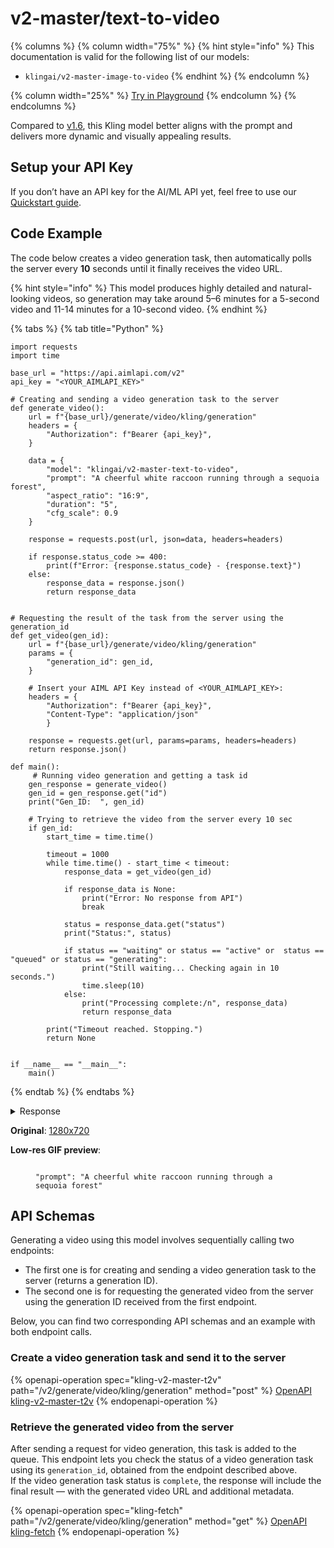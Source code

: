 # v2-master/text-to-video

{% columns %}
{% column width="75%" %}
{% hint style="info" %}
This documentation is valid for the following list of our models:

* `klingai/v2-master-image-to-video`
{% endhint %}
{% endcolumn %}

{% column width="25%" %}
<a href="https://aimlapi.com/app/?model=klingai/v2-master-image-to-video&#x26;mode=video" class="button primary">Try in Playground</a>
{% endcolumn %}
{% endcolumns %}

Compared to [v1.6](v1.6-pro-text-to-video.md), this Kling model better aligns with the prompt and delivers more dynamic and visually appealing results.

## Setup your API Key

If you don’t have an API key for the AI/ML API yet, feel free to use our [Quickstart guide](https://docs.aimlapi.com/quickstart/setting-up).

## Code Example

The code below creates a video generation task, then automatically polls the server every **10** seconds until it finally receives the video URL.

{% hint style="info" %}
This model produces highly detailed and natural-looking videos, so generation may take around 5–6 minutes for a 5-second video and 11-14 minutes for a 10-second video.
{% endhint %}

{% tabs %}
{% tab title="Python" %}
<pre class="language-python" data-overflow="wrap"><code class="lang-python">import requests
import time

base_url = "https://api.aimlapi.com/v2"
api_key = "&#x3C;YOUR_AIMLAPI_KEY>"

# Creating and sending a video generation task to the server
def generate_video():
    url = f"{base_url}/generate/video/kling/generation"
    headers = {
        "Authorization": f"Bearer {api_key}", 
    }
<strong>
</strong>    data = {
        "model": "klingai/v2-master-text-to-video",
        "prompt": "A cheerful white raccoon running through a sequoia forest",
        "aspect_ratio": "16:9",
        "duration": "5",
        "cfg_scale": 0.9  
    }
 
    response = requests.post(url, json=data, headers=headers)
    
    if response.status_code >= 400:
        print(f"Error: {response.status_code} - {response.text}")
    else:
        response_data = response.json()
        return response_data
    

# Requesting the result of the task from the server using the generation_id
def get_video(gen_id):
    url = f"{base_url}/generate/video/kling/generation"
    params = {
        "generation_id": gen_id,
    }
    
    # Insert your AIML API Key instead of &#x3C;YOUR_AIMLAPI_KEY>:
    headers = {
        "Authorization": f"Bearer {api_key}", 
        "Content-Type": "application/json"
        }

    response = requests.get(url, params=params, headers=headers)
    return response.json()

def main():
     # Running video generation and getting a task id
    gen_response = generate_video()
    gen_id = gen_response.get("id")
    print("Gen_ID:  ", gen_id)

    # Trying to retrieve the video from the server every 10 sec
    if gen_id:
        start_time = time.time()

        timeout = 1000
        while time.time() - start_time &#x3C; timeout:
            response_data = get_video(gen_id)

            if response_data is None:
                print("Error: No response from API")
                break
        
            status = response_data.get("status")
            print("Status:", status)

            if status == "waiting" or status == "active" or  status == "queued" or status == "generating":
                print("Still waiting... Checking again in 10 seconds.")
                time.sleep(10)
            else:
                print("Processing complete:/n", response_data)
                return response_data
   
        print("Timeout reached. Stopping.")
        return None     


if __name__ == "__main__":
    main()
</code></pre>
{% endtab %}
{% endtabs %}

<details>

<summary>Response</summary>

{% code overflow="wrap" %}
```json5
Gen_ID:   10c09c56-2e00-4a64-89ec-358ff71f8144:kling-video/v2/master/text-to-video
Status: generating
Still waiting... Checking again in 10 seconds.
Status: generating
Still waiting... Checking again in 10 seconds.
Status: generating
Still waiting... Checking again in 10 seconds.
Status: generating
Still waiting... Checking again in 10 seconds.
Status: generating
Still waiting... Checking again in 10 seconds.
Status: generating
Still waiting... Checking again in 10 seconds.
Status: generating
Still waiting... Checking again in 10 seconds.
Status: generating
Still waiting... Checking again in 10 seconds.
Status: generating
Still waiting... Checking again in 10 seconds.
Status: generating
Still waiting... Checking again in 10 seconds.
Status: generating
Still waiting... Checking again in 10 seconds.
Status: generating
Still waiting... Checking again in 10 seconds.
Status: generating
Still waiting... Checking again in 10 seconds.
Status: generating
Still waiting... Checking again in 10 seconds.
Status: generating
Still waiting... Checking again in 10 seconds.
Status: generating
Still waiting... Checking again in 10 seconds.
Status: generating
Still waiting... Checking again in 10 seconds.
Status: generating
Still waiting... Checking again in 10 seconds.
Status: generating
Still waiting... Checking again in 10 seconds.
Status: generating
Still waiting... Checking again in 10 seconds.
Status: generating
Still waiting... Checking again in 10 seconds.
Status: generating
Still waiting... Checking again in 10 seconds.
Status: generating
Still waiting... Checking again in 10 seconds.
Status: generating
Still waiting... Checking again in 10 seconds.
Status: generating
Still waiting... Checking again in 10 seconds.
Status: generating
Still waiting... Checking again in 10 seconds.
Status: generating
Still waiting... Checking again in 10 seconds.
Status: generating
Still waiting... Checking again in 10 seconds.
Status: generating
Still waiting... Checking again in 10 seconds.
Status: generating
Still waiting... Checking again in 10 seconds.
Status: completed
Processing complete:/n {'id': '10c09c56-2e00-4a64-89ec-358ff71f8144:kling-video/v2/master/text-to-video', 'status': 'completed', 'video': {'url': 'https://cdn.aimlapi.com/eagle/files/lion/0jOQ9V3lSX-nz16Xu6BMV_output.mp4', 'content_type': 'video/mp4', 'file_name': 'output.mp4', 'file_size': 11664920}}
```
{% endcode %}

</details>

**Original**: [1280x720](https://drive.google.com/file/d/1kGC9QJcypu6Qzjred1Bo1YpnuTx25yNV/view?usp=sharing)

**Low-res GIF preview**:

<div align="left"><figure><img src="../../../.gitbook/assets/kling-master-t2v-racoon.gif" alt=""><figcaption><p><code>"prompt": "A cheerful white raccoon running through a sequoia forest"</code></p></figcaption></figure></div>

## API Schemas

Generating a video using this model involves sequentially calling two endpoints:&#x20;

* The first one is for creating and sending a video generation task to the server (returns a generation ID).
* The second one is for requesting the generated video from the server using the generation ID received from the first endpoint.&#x20;

Below, you can find two corresponding API schemas and an example with both endpoint calls.

### Create a video generation task and send it to the server

{% openapi-operation spec="kling-v2-master-t2v" path="/v2/generate/video/kling/generation" method="post" %}
[OpenAPI kling-v2-master-t2v](https://raw.githubusercontent.com/aimlapi/api-docs/refs/heads/main/docs/api-references/video-models/Kling-AI/v2-master-text-to-video.json)
{% endopenapi-operation %}

### Retrieve the generated video from the server

After sending a request for video generation, this task is added to the queue. This endpoint lets you check the status of a video generation task using its `generation_id`, obtained from the endpoint described above.\
If the video generation task status is `complete`, the response will include the final result — with the generated video URL and additional metadata.

{% openapi-operation spec="kling-fetch" path="/v2/generate/video/kling/generation" method="get" %}
[OpenAPI kling-fetch](https://raw.githubusercontent.com/aimlapi/api-docs/refs/heads/main/docs/api-references/video-models/Kling-AI/v1.6-standard-effects-pair.json)
{% endopenapi-operation %}
